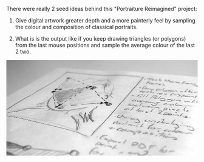 There were really 2 seed ideas behind this "Portraiture Reimagined" project:

1) Give digital artwork greater depth and a more painterly feel by sampling the colour and composition of classical portraits.

2) What is is the output like if you keep drawing triangles (or polygons) from the last mouse positions and sample the average colour of the last 2 two.

![Drawing Algorithm Sketch](project_images/003_drawingAlgorithmSketch.jpg?raw=true "Drawing Algorithm Sketch")


